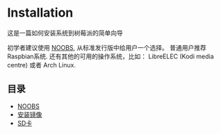 # Installation

这是一篇如何安装系统到树莓派的简单向导

初学者建议使用 [NOOBS](noobs.md), 从标准发行版中给用户一个选择。 普通用户推荐Raspbian系统. 还有其他的可用的操作系统，比如： LibreELEC (Kodi media centre) 或者 Arch Linux.

## 目录

- [NOOBS](noobs.md)
- [安装镜像](installing-images/README.md)
- [SD卡](sd-cards.md)
